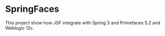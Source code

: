 SpringFaces
========

This project show how JSF integrate with Spring 3 and Primefaces 5.2 and Weblogic 12c.